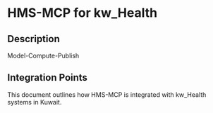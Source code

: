 # HMS-MCP for kw_Health

## Description

Model-Compute-Publish

## Integration Points

This document outlines how HMS-MCP is integrated with kw_Health systems in Kuwait.
